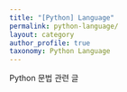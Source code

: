 ```yaml
---
title: "[Python] Language"
permalink: python-language/
layout: category
author_profile: true
taxonomy: Python Language
---
```


Python 문법 관련 글
